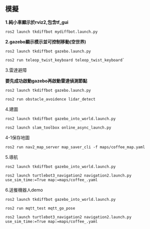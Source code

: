 ## 模擬

**1.純小車顯示於rviz2,包含tf_gui**

```
ros2 launch tkdiffbot mydiffbot.launch.py
```

**2.gazebo顯示模示並可控制移動(空世界)**

```
ros2 launch tkdiffbot gazebo.launch.py
```

```
ros2 run teleop_twist_keyboard teleop_twist_keyboard`
```

3.雷達避障

**要先成功啟動gazebo再啟動雷達偵測節點**

```
ros2 launch tkdiffbot gazebo.launch.py
```

```
ros2 run obstacle_avoidence lidar_detect
```

4.建圖

```
ros2 launch tkdiffbot gazebo_into_world.launch.py
```

```
ros2 launch slam_toolbox online_async_launch.py
```

4-1保存地圖

```
ros2 run nav2_map_server map_saver_cli -f maps/coffee_map.yaml
```

5.導航

```
ros2 launch tkdiffbot gazebo_into_world.launch.py
```

```
ros2 launch turtlebot3_navigation2 navigation2.launch.py use_sim_time:=True map:=maps/coffee_.yaml
```

6.送餐機器人demo

```
ros2 launch tkdiffbot gazebo_into_world.launch.py
```

```
ros2 run mqtt_test mqtt_go_pose
```

```
ros2 launch turtlebot3_navigation2 navigation2.launch.py use_sim_time:=True map:=maps/coffee_.yaml
```
